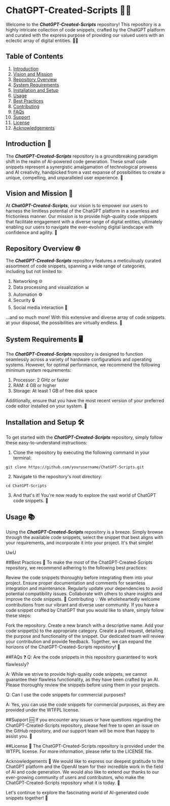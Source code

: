 # ChatGPT-Created-Scripts 🤖📜

Welcome to the _**ChatGPT-Created-Scripts**_ repository! This repository is a highly intricate collection of code snippets, crafted by the ChatGPT platform and curated with the express purpose of providing our valued users with an eclectic array of digital entities. 🚀🌐

Table of Contents
------------------

1. [Introduction](#introduction)
2. [Vision and Mission](#vision-and-mission)
3. [Repository Overview](#repository-overview)
4. [System Requirements](#system-requirements)
5. [Installation and Setup](#installation-and-setup)
6. [Usage](#usage)
7. [Best Practices](#best-practices)
8. [Contributing](#contributing)
9. [FAQs](#faqs)
10. [Support](#support)
11. [License](#license)
12. [Acknowledgements](#acknowledgements)

## Introduction 🎩

The _**ChatGPT-Created-Scripts**_ repository is a groundbreaking paradigm shift in the realm of AI-powered code generation. These small code snippets represent a synergistic amalgamation of technological prowess and AI creativity, handpicked from a vast expanse of possibilities to create a unique, compelling, and unparalleled user experience. 🌟

## Vision and Mission 🚀

At _**ChatGPT-Created-Scripts**_, our vision is to empower our users to harness the limitless potential of the ChatGPT platform in a seamless and frictionless manner. Our mission is to provide high-quality code snippets that facilitate engagement with a diverse range of digital entities, ultimately enabling our users to navigate the ever-evolving digital landscape with confidence and agility. 💼

## Repository Overview 🌐

The _**ChatGPT-Created-Scripts**_ repository features a meticulously curated assortment of code snippets, spanning a wide range of categories, including but not limited to:

1. Networking 🌐
2. Data processing and visualization 📊
3. Automation ⚙️
4. Security 🔒
5. Social media interaction 📣

...and so much more! With this extensive and diverse array of code snippets at your disposal, the possibilities are virtually endless. 🔮

## System Requirements 🖥️

The _**ChatGPT-Created-Scripts**_ repository is designed to function seamlessly across a variety of hardware configurations and operating systems. However, for optimal performance, we recommend the following minimum system requirements:

1. Processor: 2 GHz or faster
2. RAM: 4 GB or higher
3. Storage: At least 1 GB of free disk space

Additionally, ensure that you have the most recent version of your preferred code editor installed on your system. 🔄

## Installation and Setup 🛠️

To get started with the _**ChatGPT-Created-Scripts**_ repository, simply follow these easy-to-understand instructions:

1. Clone the repository by executing the following command in your terminal:
 
   
```git clone https://github.com/yourusername/ChatGPT-Scripts.git```

2. Navigate to the repository's root directory:

```cd ChatGPT-Scripts```


3. And that's it! You're now ready to explore the vast world of ChatGPT code snippets. 🎉

## Usage 📚

Using the _**ChatGPT-Created-Scripts**_ repository is a breeze. Simply browse through the available code snippets, select the snippet that best aligns with your requirements, and incorporate it into your project. It's that simple!

UwU

##Best Practices 🧠
To make the most of the ChatGPT-Created-Scripts repository, we recommend adhering to the following best practices:

Review the code snippets thoroughly before integrating them into your project.
Ensure proper documentation and comments for seamless integration and maintenance.
Regularly update your dependencies to avoid potential compatibility issues.
Collaborate with others to share insights and improve the code snippets. 🤝
Contributing 💡
We wholeheartedly welcome contributions from our vibrant and diverse user community. If you have a code snippet crafted by ChatGPT that you would like to share, simply follow these steps:

Fork the repository.
Create a new branch with a descriptive name.
Add your code snippet(s) to the appropriate category.
Create a pull request, detailing the purpose and functionality of the snippet.
Our dedicated team will review your contribution and provide feedback. Together, we can expand the horizons of the ChatGPT-Created-Scripts repository! 🌱

##FAQs ❓
Q: Are the code snippets in this repository guaranteed to work flawlessly?

A: While we strive to provide high-quality code snippets, we cannot guarantee their flawless functionality, as they have been crafted by an AI. Please thoroughly review the snippets before using them in your projects.

Q: Can I use the code snippets for commercial purposes?

A: Yes, you can use the code snippets for commercial purposes, as they are provided under the WTFPL license.

##Support 🆘
If you encounter any issues or have questions regarding the ChatGPT-Created-Scripts repository, please feel free to open an issue on the GitHub repository, and our support team will be more than happy to assist you. 🤗

##License 📄
The ChatGPT-Created-Scripts repository is provided under the WTFPL license. For more information, please refer to the LICENSE file.

Acknowledgements 🙏
We would like to express our deepest gratitude to the ChatGPT platform and the OpenAI team for their incredible work in the field of AI and code generation. We would also like to extend our thanks to our ever-growing community of users and contributors, who make the ChatGPT-Created-Scripts repository what it is today. 🌟

Let's continue to explore the fascinating world of AI-generated code snippets together! 🚀
